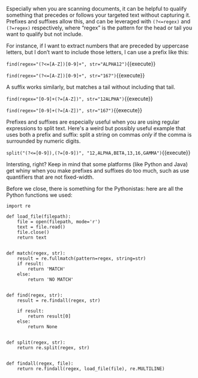 Especially when you are scanning documents, it can be helpful to qualify something that precedes or follows your targeted text without capturing it. Prefixes and suffixes allow this, and can be leveraged with `(?<=regex)` and `(?=regex)` respectively, where “regex” is the pattern for the head or tail you want to qualify but not include.

For instance, if I want to extract numbers that are preceded by uppercase letters, but I don’t want to include those letters, I can use a prefix like this:

`find(regex="(?<=[A-Z])[0-9]+", str="ALPHA12")`{{execute}}

`find(regex="(?<=[A-Z])[0-9]+", str="167")`{{execute}}


A suffix works similarly, but matches a tail without including that tail.

`find(regex="[0-9]+(?=[A-Z])", str="12ALPHA")`{{execute}}

`find(regex="[0-9]+(?=[A-Z])", str="167")`{{execute}}

Prefixes and suffixes are especially useful when you are using regular expressions to split text. Here's a weird but possibly useful example that uses both a prefix and suffix: split a string on commas _only_ if the comma is surrounded by numeric digits. 

`split("(?<=[0-9]),(?=[0-9])", "12,ALPHA,BETA,13,16,GAMMA")`{{execute}}

Intersting, right? Keep in mind that some platforms (like Python and Java) get whiny when you make prefixes and suffixes do too much, such as use quantifiers that are not fixed-width. 

Before we close, there is something for the Pythonistas: here are all the Python functions we used:

```
import re

def load_file(filepath):
    file = open(filepath, mode='r')
    text = file.read()
    file.close()
    return text


def match(regex, str):
    result = re.fullmatch(pattern=regex, string=str)
    if result:
        return 'MATCH'
    else:
        return 'NO MATCH'


def find(regex, str):
    result = re.findall(regex, str)

    if result:
        return result[0]
    else:
        return None


def split(regex, str):
    return re.split(regex, str)


def findall(regex, file):
    return re.findall(regex, load_file(file), re.MULTILINE)
```